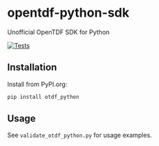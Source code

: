 # opentdf-python-sdk

Unofficial OpenTDF SDK for Python

[![Tests](https://github.com/b-long/opentdf-python-sdk/workflows/PyPIBuild/badge.svg)](https://github.com/b-long/opentdf-python-sdk/actions?query=workflow%3APyPIBuild)


## Installation

Install from PyPI.org:

```bash
pip install otdf_python
```

## Usage

See `validate_otdf_python.py` for usage examples.
